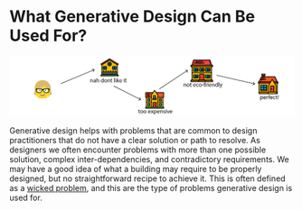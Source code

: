 # What Generative Design Can Be Used For?

![](../.gitbook/assets/gdcanbeusedfor.png)

Generative design helps with problems that are common to design practitioners that do not have a clear solution or path to resolve. As designers we often encounter problems with more than one possible solution, complex inter-dependencies, and contradictory requirements. We may have a good idea of what a building may require to be properly designed, but no straightforward recipe to achieve it. This is often defined as a [wicked problem](https://en.wikipedia.org/wiki/Wicked_problem), and this are the type of problems generative design is used for.

